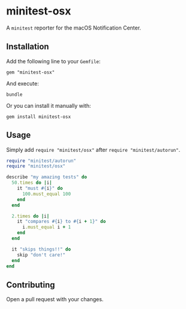 # minitest-osx

A `minitest` reporter for the macOS Notification Center.

## Installation

Add the following line to your `Gemfile`:

    gem "minitest-osx"

And execute:

    bundle

Or you can install it manually with:

    gem install minitest-osx

## Usage

Simply add `require "minitest/osx"` after `require "minitest/autorun"`.

```ruby
require "minitest/autorun"
require "minitest/osx"

describe "my amazing tests" do
  50.times do |i|
    it "must #{i}" do
      100.must_equal 100
    end
  end

  2.times do |i|
    it "compares #{i} to #{i + 1}" do
      i.must_equal i + 1
    end
  end

  it "skips things!!" do
    skip "don't care!"
  end
end
```

## Contributing

Open a pull request with your changes.
